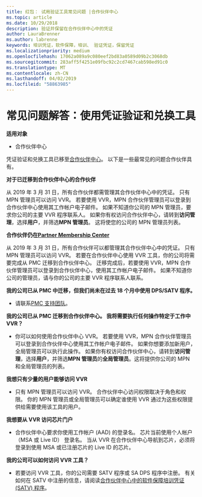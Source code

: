 ```yaml
---
title: 红包： 试用验证工具常见问题 |合作伙伴中心
ms.topic: article
ms.date: 10/29/2018
description: 验证并保留在合作伙伴中心中的凭证
author: LauraBrenner
ms.author: labrenne
keywords: 培训凭证，软件保障，培训、 验证凭证，保留凭证
ms.localizationpriority: medium
ms.openlocfilehash: 17062a089a9c080eef2bd83a0589d09b2c3068db
ms.sourcegitcommit: 283aff5f4251e09fbc92c2cd7467cab598ed91c0
ms.translationtype: MT
ms.contentlocale: zh-CN
ms.lasthandoff: 04/02/2019
ms.locfileid: "58863985"
---
```

# <a name="faq-using-the-voucher-validation-and-redemption-tool"></a>常见问题解答：使用凭证验证和兑换工具 

**适用对象**

- 合作伙伴中心

凭证验证和兑换工具已移至[合作伙伴中心](https://partner.microsoft.com/en-us/pcv/dashboard/overview)。 以下是一些最常见的问题合作伙伴具有。 

**对于已迁移到合作伙伴中心的合作伙伴**

 从 2019 年 3 月 31 日，所有合作伙伴都需管理其合作伙伴中心中的凭证。 只有 MPN 管理员可以访问 VVR。 若要使用 VVR，MPN 合作伙伴管理员可以登录到合作伙伴中心使用其工作帐户电子邮件。 如果不知道你公司的 MPN 管理员，要求你公司的主要 VVR 程序联系人。  如果你有权访问合作伙伴中心，请转到**访问管理**，选择**用户**，并筛选**MPN 管理员**。 这将使您的公司的 MPN 管理员列表。  

**合作伙伴仍在[Partner Membership Center](https://partner.microsoft.com/)**

从 2019 年 3 月 31 日，所有合作伙伴可以都管理其合作伙伴中心中的凭证。 只有 MPN 管理员可以访问 VVR。 若要在合作伙伴中心使用 VVR 工具，你的公司将需要完成从 PMC 迁移到合作伙伴中心。 迁移完成后，若要使用 VVR，MPN 合作伙伴管理员可以登录到合作伙伴中心，使用其工作帐户电子邮件。 如果不知道你公司的管理员，请与你的公司的主要 VVR 程序联系人联系。  


**我的公司已从 PMC 中迁移，但我们尚未在过去 18 个月中使用 DPS/SATV 程序。**

- 请联系[PMC 支持团队](mailto:proghelp@microsoft.com)。 


**我的公司已从 PMC 迁移到合作伙伴中心。 我将需要执行任何操作特定于工作中 VVR？** 

- 你可以如何使用合作伙伴中心 VVR。  若要使用 VVR，MPN 合作伙伴管理员可以登录到合作伙伴中心使用其工作帐户电子邮件。 如果你想要添加新用户，全局管理员可以执行此操作。 如果你有权访问合作伙伴中心，请转到**访问管理**，选择**用户**，并筛选**MPN 管理员**的**全局管理员**。这将提供你公司的 MPN 和全局管理员的列表。  

**我想只有少量的用户能够访问 VVR**

- 只有 MPN 管理员可以访问 VVR。 合作伙伴中心访问权限取决于角色和权限。 你的 MPN 管理员或全局管理员可以确定谁使用 VVR 通过为这些权限提供给需要使用该工具的用户。

**我想要从 VVR 访问芯片门户**

- 合作伙伴中心要求你使用工作帐户 (AAD) 的登录名。  芯片当前使用个人帐户 （MSA 或 Live ID） 登录名。  当从 VVR 在合作伙伴中心导航到芯片，必须将登录到使用 MSA 或已注册芯片的 Live ID 的芯片。

**我的公司可以如何访问 VVR 工具？**

- 若要访问 VVR 工具，你的公司需要 SATV 程序或 SA DPS 程序中注册。
有关如何在 SATV 中注册的信息，请阅读[合作伙伴中心中的软件保障培训凭证 (SATV) 程序](software-assurance-satv.md)。
 <!--
For information on how to enroll in Software Assurance DPS programs, read [Software Assurance programs in Partner Center](software-assurance-dps.md).-->